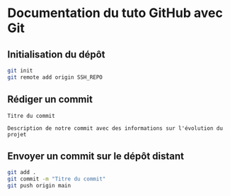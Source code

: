 # Documentation du tuto GitHub avec Git

## Initialisation du dépôt

```bash
git init
git remote add origin SSH_REPO
```

## Rédiger un commit 

```
Titre du commit

Description de notre commit avec des informations sur l'évolution du projet
```

## Envoyer un commit sur le dépôt distant

```bash
git add .
git commit -m "Titre du commit"
git push origin main
```